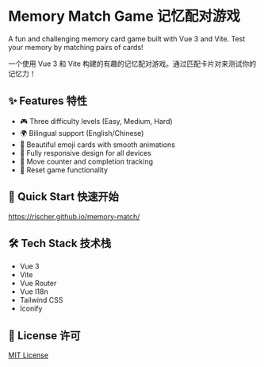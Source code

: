 # Memory Match Game 记忆配对游戏

A fun and challenging memory card game built with Vue 3 and Vite. Test your memory by matching pairs of cards!

一个使用 Vue 3 和 Vite 构建的有趣的记忆配对游戏。通过匹配卡片对来测试你的记忆力！

## ✨ Features 特性

- 🎮 Three difficulty levels (Easy, Medium, Hard)
- 🌍 Bilingual support (English/Chinese)
- 🎨 Beautiful emoji cards with smooth animations
- 📱 Fully responsive design for all devices
- 🎯 Move counter and completion tracking
- 🔄 Reset game functionality

## 🚀 Quick Start 快速开始
https://rischer.github.io/memory-match/

## 🛠️ Tech Stack 技术栈

- Vue 3
- Vite
- Vue Router
- Vue I18n
- Tailwind CSS
- Iconify

## 📝 License 许可

[MIT License](LICENSE)
